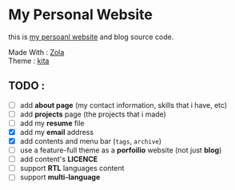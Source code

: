 # My Personal Website
this is [my persoanl website](https://amiraref.github.io) and blog source code.

Made With : [Zola](https://www.getzola.org/)  
Theme : [kita](https://github.com/st1020/kita)


## TODO :
- [ ] add **about page** (my contact information, skills that i have, etc)
- [ ] add **projects** page (the projects that i made)
- [ ] add my **resume** file
- [x] add my **email** address
- [x] add contents and menu bar (`tags`, `archive`)
- [ ] use a feature-full theme as a **porfoilio** website (not just **blog**)
- [ ] add content's **LICENCE**
- [ ] support **RTL** languages content
- [ ] support **multi-language**
